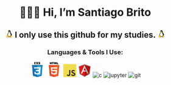 <h1 align="center">👩🏻‍💻 Hi, I’m Santiago Brito</h1>
<h2 align="center"><img src="https://raw.githubusercontent.com/devicons/devicon/master/icons/linux/linux-original.svg" alt="linux" width="20" height="20"/> I only use this github for my studies. <img src="https://raw.githubusercontent.com/devicons/devicon/master/icons/linux/linux-original.svg" alt="linux" width="20" height="20"/></h2>


<h3 align="center">Languages & Tools I Use:</h3>
<p align="center"><img src="https://raw.githubusercontent.com/devicons/devicon/master/icons/css3/css3-original-wordmark.svg" alt="css3" width="40" height="40"/>
<img src="https://raw.githubusercontent.com/devicons/devicon/master/icons/html5/html5-original-wordmark.svg" alt="html5" width="40" height="40"/>
<img src="https://raw.githubusercontent.com/devicons/devicon/master/icons/javascript/javascript-original.svg" alt="javascript" width="35" height="35"/>
<img src="https://raw.githubusercontent.com/devicons/devicon/master/icons/angularjs/angularjs-original.svg" alt="javascript" width="35" height="35"/>
<img src="https://cdn.jsdelivr.net/gh/devicons/devicon/icons/c/c-original.svg" alt="c" width="35" height="35"/>
<img src="https://cdn.jsdelivr.net/gh/devicons/devicon/icons/jupyter/jupyter-original-wordmark.svg" alt="jupyter" width="35" height="35"/>
<img src="https://cdn.jsdelivr.net/gh/devicons/devicon/icons/git/git-original.svg" alt="git" width="35" height="35"/>

</p>





